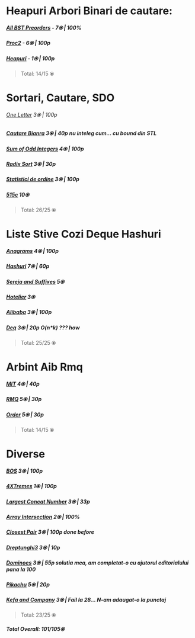 


# Heapuri Arbori Binari de cautare:

  

##### [All BST Preorders](https://csacademy.com/contest/interview-archive/task/all-bst-preorders/) - 7⦿ | 100%

##### [Proc2](https://www.infoarena.ro/problema/proc2) - 6⦿ | 100p

##### [Heapuri](https://www.infoarena.ro/problema/heapuri) - 1⦿ | 100p

>Total: 14/15 ⦿

  

# Sortari, Cautare, SDO

  

###### [One Letter](https://csacademy.com/contest/archive/task/one_letter) 3⦿ | 100p

##### [Cautare Bianra](https://www.infoarena.ro/problema/cautbin) 3⦿ | 40p nu inteleg cum... cu bound din STL 

##### [Sum of Odd Integers](https://codeforces.com/problemset/problem/1327/A) 4⦿ | 100p

##### [Radix Sort](https://www.infoarena.ro/problema/radixsort) 3⦿ | 30p

##### [Statistici de ordine](https://www.infoarena.ro/problema/sdo) 3⦿ | 100p

##### [515c](https://codeforces.com/problemset/problem/515/C) 10⦿

  >Total: 26/25 ⦿
  
  

# Liste Stive Cozi Deque Hashuri

##### [Anagrams](https://csacademy.com/contest/archive/task/anagrams) 4⦿ | 100p

##### [Hashuri](https://www.infoarena.ro/problema/hashuri) 7⦿ | 60p

##### [Sereja and Suffixes](https://codeforces.com/problemset/problem/368/B) 5⦿

##### [Hotelier](https://codeforces.com/problemset/problem/1200/A) 3⦿

##### [Alibaba](https://www.infoarena.ro/problema/alibaba) 3⦿ | 100p

##### [Deq](https://www.infoarena.ro/problema/deque) 3⦿ | 20p O(n*k) ??? how

  >Total: 25/25 ⦿

# Arbint Aib Rmq

##### [MIT](https://www.infoarena.ro/problema/mit) 4⦿ | 40p

##### [RMQ](https://www.infoarena.ro/problema/rmq) 5⦿ | 30p

##### [Order](https://www.infoarena.ro/problema/order) 5⦿ | 30p

  >Total: 14/15 ⦿

# Diverse

##### [BOS](https://csacademy.com/contest/archive/task/bounded-offset-sorting) 3⦿ | 100p

##### [4XTremes](https://csacademy.com/contest/interview-archive/task/four-x-tremes/) 1⦿ | 100p

##### [Largest Concat Number](https://csacademy.com/contest/archive/task/largest-concat-number) 3⦿ | 33p

##### [Array Intersection](https://csacademy.com/contest/interview-archive/task/array-intersection/statement/) 2⦿ | 100%

##### [Closest Pair](https://csacademy.com/contest/interview-contest-1/task/closest-pair/statement/) 3⦿ | 100p done before

##### [Dreptunghi3](https://www.infoarena.ro/problema/dreptunghiuri3) 3⦿ | 10p

##### [Dominoes](https://csacademy.com/contest/archive/task/dominoes) 3⦿ | 55p solutia mea, am completat-o cu ajutorul editorialului pana la 100

##### [Pikachu](https://www.infoarena.ro/problema/pikachu) 5⦿ | 20p

##### [Kefa and Company](https://codeforces.com/problemset/problem/580/B) 3⦿ | Fail la 28... N-am adaugat-o la punctaj

>Total: 23/25 ⦿


##### Total Overall: 101/105⦿